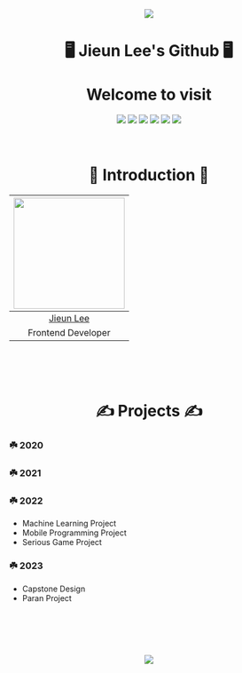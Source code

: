 <div align="center">
  
<img src="https://capsule-render.vercel.app/api?type=waving&color=gradient&height=200&section=header&text=LeeJieun&fontSize=60" />

# 🖥️ Jieun Lee's Github 🖥️ </br></br> Welcome to visit

<img src="https://img.shields.io/badge/Postman-FF6C37?style=for-the-badge&logo=postman&logoColor=white"/>
<img src="https://img.shields.io/badge/Postman-FF6C37?style=for-the-badge&logo=postman&logoColor=white"/>
<img src="https://img.shields.io/badge/Postman-FF6C37?style=for-the-badge&logo=postman&logoColor=white"/>
<img src="https://img.shields.io/badge/springboot-6DB33F?style=for-the-badge&logo=springboot&logoColor=white"/>
<img src="https://img.shields.io/badge/visual%20studio%20code-007ACC?style=for-the-badge&logo=visualstudiocode&logoColor=white"/>
<img src="https://img.shields.io/badge/IntelliJ%20IDEA%20CE-0000CD?style=for-the-badge&logo=intellijidea&logoColor=white"/>
<br/><br/></br>

# 💚 Introduction 💚
<img width="200px" src="https://github.com/BuddlIes/FrontEnd/assets/100847440/114a2fda-8af6-488a-a968-e0c1c4a80cf9"/>|
|:-----:|
|[Jieun Lee](https://github.com/LeeZEun)|
|Frontend Developer|
</div>
<br/><br/></br>

<div align="center">
  
# ✍️ Projects ✍️
</div>

### ☘️ 2020
### ☘️ 2021
### ☘️ 2022
- Machine Learning Project
- Mobile Programming Project
- Serious Game Project
### ☘️ 2023
- Capstone Design
- Paran Project
## 
<br/><br/></br>

<div align="center">

<img src="https://capsule-render.vercel.app/api?type=waving&color=gradient&height=200&section=footer" />
